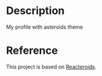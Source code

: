 # Description

My profile with asteroids theme

# Reference

This project is based on [Reacteroids](https://github.com/chriz001/Reacteroids).

